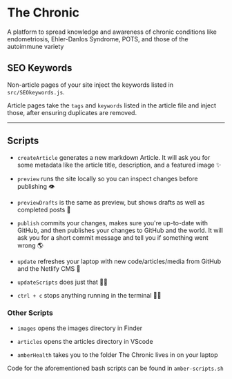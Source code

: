 # The Chronic

A platform to spread knowledge and awareness of chronic conditions like endometriosis, Ehler-Danlos Syndrome, POTS, and those of the autoimmune variety

## SEO Keywords

Non-article pages of your site inject the keywords listed in `src/SEOkeywords.js`. 

Article pages take the `tags` and `keywords` listed in the article file and inject those, after ensuring duplicates are removed. 

---

## Scripts

- `createArticle` generates a new markdown Article. It will ask you for some metadata like the article title, description, and a featured image ✨

- `preview` runs the site locally so you can inspect changes before publishing 👁️

- `previewDrafts` is the same as preview, but shows drafts as well as completed posts 👀

- `publish` commits your changes, makes sure you're up-to-date with GitHub, and then publishes your changes to GitHub and the world. It will ask you for a short commit message and tell you if something went wrong 🌎

- `update` refreshes your laptop with new code/articles/media from GitHub and the Netlify CMS 🧙

- `updateScripts` does just that 🧙‍♂️

- `ctrl + c` stops anything running in the terminal 🙅‍♀️

### Other Scripts

- `images` opens the images directory in Finder

- `articles` opens the articles directory in VScode

- `amberHealth` takes you to the folder The Chronic lives in on your laptop

Code for the aforementioned bash scripts can be found in `amber-scripts.sh`
